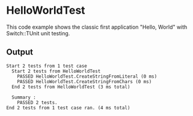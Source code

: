 # HelloWorldTest
This code example shows the classic first application "Hello, World" with Switch::TUnit unit testing.

## Output
```
Start 2 tests from 1 test case
  Start 2 tests from HelloWorldTest
    PASSED HelloWorldTest.CreateStringFromLiteral (0 ms)
    PASSED HelloWorldTest.CreateStringFromChars (0 ms)
  End 2 tests from HelloWorldTest (3 ms total)

  Summary :
    PASSED 2 tests.
End 2 tests from 1 test case ran. (4 ms total)
```

